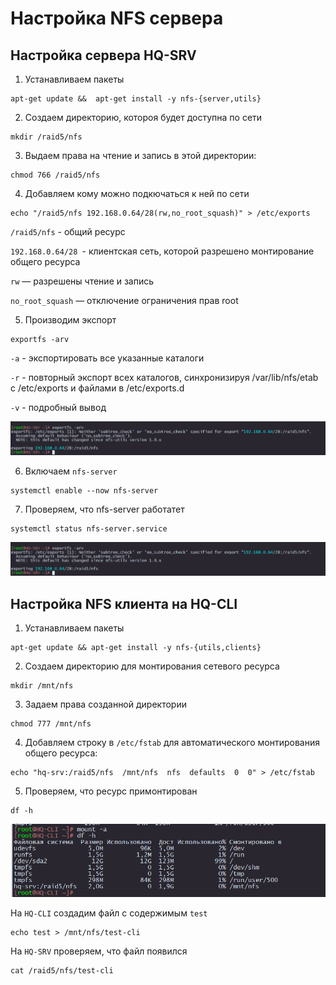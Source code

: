 # Настройка NFS сервера

## Настройка сервера HQ-SRV

1. Устанавливаем пакеты

```
apt-get update &&  apt-get install -y nfs-{server,utils}
```

2. Создаем директорию, котороя будет доступна по сети

```
mkdir /raid5/nfs
```

3. Выдаем права на чтение и запись в этой директории:

```
chmod 766 /raid5/nfs
```

4. Добавляем кому можно подкючаться к ней по сети

```
echo "/raid5/nfs 192.168.0.64/28(rw,no_root_squash)" > /etc/exports
```

`/raid5/nfs` - общий ресурс

`192.168.0.64/28 `- клиентская сеть, которой разрешено монтирование общего ресурса

`rw` — разрешены чтение и запись

`no_root_squash` — отключение ограничения прав root

5. Производим экспорт

```
exportfs -arv
```

`-a` - экспортировать все указанные каталоги

`-r` - повторный экспорт всех каталогов, синхронизируя /var/lib/nfs/etab с /etc/exports и файлами в /etc/exports.d

`-v` - подробный вывод

<img src="01.png" width='600'>

6. Включаем `nfs-server`

```
systemctl enable --now nfs-server
```

7. Проверяем, что nfs-server работатет

```
systemctl status nfs-server.service 
```

<img src="01.png" width='600'>

## Настройка NFS клиента на HQ-CLI

1. Устанавливаем пакеты

```
apt-get update && apt-get install -y nfs-{utils,clients}
```

2. Создаем директорию для монтирования сетевого ресурса

```
mkdir /mnt/nfs
```

3. Задаем права созданной директории

```
chmod 777 /mnt/nfs
```

4. Добавляем строку в `/etc/fstab` для автоматического монтирования общего ресурса:

```
echo "hq-srv:/raid5/nfs  /mnt/nfs  nfs  defaults  0  0" > /etc/fstab
```

5. Проверяем, что ресурс примонтирован

```
df -h
```

<img src="03.png" width='600'>

На `HQ-CLI` создадим файл с содержимым `test`

```
echo test > /mnt/nfs/test-cli
```

На `HQ-SRV` проверяем, что файл появился

```
cat /raid5/nfs/test-cli
```